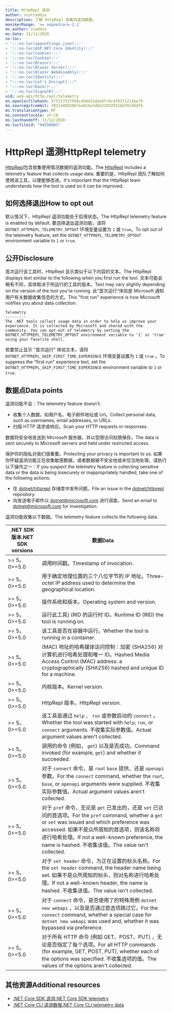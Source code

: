 ```yaml
---
title: HttpRepl 遥测
author: scottaddie
description: 了解 HttpRepl 收集的遥测数据。
monikerRange: '>= aspnetcore-2.1'
ms.author: scaddie
ms.date: 11/11/2020
no-loc:
- ':::no-loc(appsettings.json):::'
- ':::no-loc(ASP.NET Core Identity):::'
- ':::no-loc(cookie):::'
- ':::no-loc(Cookie):::'
- ':::no-loc(Blazor):::'
- ':::no-loc(Blazor Server):::'
- ':::no-loc(Blazor WebAssembly):::'
- ':::no-loc(Identity):::'
- ":::no-loc(Let's Encrypt):::"
- ':::no-loc(Razor):::'
- ':::no-loc(SignalR):::'
uid: web-api/http-repl/telemetry
ms.openlocfilehash: 5ff22753f566c494e51dae67c8c4f6371211be78
ms.sourcegitcommit: 202144092067ea81be1dbb229329518d781dbdfb
ms.translationtype: MT
ms.contentlocale: zh-CN
ms.lasthandoff: 11/12/2020
ms.locfileid: "94550603"
---
```

# <a name="httprepl-telemetry"></a><span data-ttu-id="85890-103">HttpRepl 遥测</span><span class="sxs-lookup"><span data-stu-id="85890-103">HttpRepl telemetry</span></span>

<span data-ttu-id="85890-104">[HttpRepl](xref:web-api/http-repl)包含收集使用情况数据的遥测功能。</span><span class="sxs-lookup"><span data-stu-id="85890-104">The [HttpRepl](xref:web-api/http-repl) includes a telemetry feature that collects usage data.</span></span> <span data-ttu-id="85890-105">重要的是，HttpRepl 团队了解如何使用该工具，以便能够改进。</span><span class="sxs-lookup"><span data-stu-id="85890-105">It's important that the HttpRepl team understands how the tool is used so it can be improved.</span></span>

## <a name="how-to-opt-out"></a><span data-ttu-id="85890-106">如何选择退出</span><span class="sxs-lookup"><span data-stu-id="85890-106">How to opt out</span></span>

<span data-ttu-id="85890-107">默认情况下，HttpRepl 遥测功能处于启用状态。</span><span class="sxs-lookup"><span data-stu-id="85890-107">The HttpRepl telemetry feature is enabled by default.</span></span> <span data-ttu-id="85890-108">要选择退出遥测功能，请将 `DOTNET_HTTPREPL_TELEMETRY_OPTOUT` 环境变量设置为 `1` 或 `true`。</span><span class="sxs-lookup"><span data-stu-id="85890-108">To opt out of the telemetry feature, set the `DOTNET_HTTPREPL_TELEMETRY_OPTOUT` environment variable to `1` or `true`.</span></span>

## <a name="disclosure"></a><span data-ttu-id="85890-109">公开</span><span class="sxs-lookup"><span data-stu-id="85890-109">Disclosure</span></span>

<span data-ttu-id="85890-110">首次运行该工具时，HttpRepl 显示类似于以下内容的文本。</span><span class="sxs-lookup"><span data-stu-id="85890-110">The HttpRepl displays text similar to the following when you first run the tool.</span></span> <span data-ttu-id="85890-111">文本可能会略有不同，具体取决于所运行的工具的版本。</span><span class="sxs-lookup"><span data-stu-id="85890-111">Text may vary slightly depending on the version of the tool you're running.</span></span> <span data-ttu-id="85890-112">此“首次运行”体验是 Microsoft 通知用户有关数据收集信息的方式。</span><span class="sxs-lookup"><span data-stu-id="85890-112">This "first run" experience is how Microsoft notifies you about data collection.</span></span>

```console
Telemetry
---------
The .NET tools collect usage data in order to help us improve your experience. It is collected by Microsoft and shared with the community. You can opt-out of telemetry by setting the DOTNET_HTTPREPL_TELEMETRY_OPTOUT environment variable to '1' or 'true' using your favorite shell.
```

<span data-ttu-id="85890-113">若要禁止显示 "首次运行" 体验文本，请将 `DOTNET_HTTPREPL_SKIP_FIRST_TIME_EXPERIENCE` 环境变量设置为 `1` 或 `true` 。</span><span class="sxs-lookup"><span data-stu-id="85890-113">To suppress the "first run" experience text, set the `DOTNET_HTTPREPL_SKIP_FIRST_TIME_EXPERIENCE` environment variable to `1` or `true`.</span></span>

## <a name="data-points"></a><span data-ttu-id="85890-114">数据点</span><span class="sxs-lookup"><span data-stu-id="85890-114">Data points</span></span>

<span data-ttu-id="85890-115">遥测功能不会：</span><span class="sxs-lookup"><span data-stu-id="85890-115">The telemetry feature doesn't:</span></span>

* <span data-ttu-id="85890-116">收集个人数据，如用户名、电子邮件地址或 Url。</span><span class="sxs-lookup"><span data-stu-id="85890-116">Collect personal data, such as usernames, email addresses, or URLs.</span></span>
* <span data-ttu-id="85890-117">扫描 HTTP 请求或响应。</span><span class="sxs-lookup"><span data-stu-id="85890-117">Scan your HTTP requests or responses.</span></span>

<span data-ttu-id="85890-118">数据将安全地发送到 Microsoft 服务器，并以受限访问权限保存。</span><span class="sxs-lookup"><span data-stu-id="85890-118">The data is sent securely to Microsoft servers and held under restricted access.</span></span>

<span data-ttu-id="85890-119">保护你的隐私对我们很重要。</span><span class="sxs-lookup"><span data-stu-id="85890-119">Protecting your privacy is important to us.</span></span> <span data-ttu-id="85890-120">如果你怀疑遥测功能正在收集敏感数据，或者数据被不安全地或未恰当地处理，请执行以下操作之一：</span><span class="sxs-lookup"><span data-stu-id="85890-120">If you suspect the telemetry feature is collecting sensitive data or the data is being insecurely or inappropriately handled, take one of the following actions:</span></span>

* <span data-ttu-id="85890-121">在 [dotnet/httprepl](https://github.com/dotnet/httprepl/issues) 存储库中发布问题。</span><span class="sxs-lookup"><span data-stu-id="85890-121">File an issue in the [dotnet/httprepl](https://github.com/dotnet/httprepl/issues) repository.</span></span>
* <span data-ttu-id="85890-122">向发送电子邮件以 [dotnet@microsoft.com](mailto:dotnet@microsoft.com) 进行调查。</span><span class="sxs-lookup"><span data-stu-id="85890-122">Send an email to [dotnet@microsoft.com](mailto:dotnet@microsoft.com) for investigation.</span></span>

<span data-ttu-id="85890-123">遥测功能收集以下数据。</span><span class="sxs-lookup"><span data-stu-id="85890-123">The telemetry feature collects the following data.</span></span>

| <span data-ttu-id="85890-124">.NET SDK 版本</span><span class="sxs-lookup"><span data-stu-id="85890-124">.NET SDK versions</span></span> | <span data-ttu-id="85890-125">数据</span><span class="sxs-lookup"><span data-stu-id="85890-125">Data</span></span> |
|--------------|------|
| <span data-ttu-id="85890-126">>= 5。0</span><span class="sxs-lookup"><span data-stu-id="85890-126">>=5.0</span></span>        | <span data-ttu-id="85890-127">调用时间戳。</span><span class="sxs-lookup"><span data-stu-id="85890-127">Timestamp of invocation.</span></span> |
| <span data-ttu-id="85890-128">>= 5。0</span><span class="sxs-lookup"><span data-stu-id="85890-128">>=5.0</span></span>        | <span data-ttu-id="85890-129">用于确定地理位置的三个八位字节的 IP 地址。</span><span class="sxs-lookup"><span data-stu-id="85890-129">Three-octet IP address used to determine the geographical location.</span></span> |
| <span data-ttu-id="85890-130">>= 5。0</span><span class="sxs-lookup"><span data-stu-id="85890-130">>=5.0</span></span>        | <span data-ttu-id="85890-131">操作系统和版本。</span><span class="sxs-lookup"><span data-stu-id="85890-131">Operating system and version.</span></span> |
| <span data-ttu-id="85890-132">>= 5。0</span><span class="sxs-lookup"><span data-stu-id="85890-132">>=5.0</span></span>        | <span data-ttu-id="85890-133">运行此工具)  (RID 的运行时 ID。</span><span class="sxs-lookup"><span data-stu-id="85890-133">Runtime ID (RID) the tool is running on.</span></span> |
| <span data-ttu-id="85890-134">>= 5。0</span><span class="sxs-lookup"><span data-stu-id="85890-134">>=5.0</span></span>        | <span data-ttu-id="85890-135">该工具是否在容器中运行。</span><span class="sxs-lookup"><span data-stu-id="85890-135">Whether the tool is running in a container.</span></span> |
| <span data-ttu-id="85890-136">>= 5。0</span><span class="sxs-lookup"><span data-stu-id="85890-136">>=5.0</span></span>        | <span data-ttu-id="85890-137"> (MAC) 地址的哈希媒体访问控制：加密 (SHA256) 对计算机进行哈希处理和唯一 ID。</span><span class="sxs-lookup"><span data-stu-id="85890-137">Hashed Media Access Control (MAC) address: a cryptographically (SHA256) hashed and unique ID for a machine.</span></span> |
| <span data-ttu-id="85890-138">>= 5。0</span><span class="sxs-lookup"><span data-stu-id="85890-138">>=5.0</span></span>        | <span data-ttu-id="85890-139">内核版本。</span><span class="sxs-lookup"><span data-stu-id="85890-139">Kernel version.</span></span> |
| <span data-ttu-id="85890-140">>= 5。0</span><span class="sxs-lookup"><span data-stu-id="85890-140">>=5.0</span></span>        | <span data-ttu-id="85890-141">HttpRepl 版本。</span><span class="sxs-lookup"><span data-stu-id="85890-141">HttpRepl version.</span></span> |
| <span data-ttu-id="85890-142">>= 5。0</span><span class="sxs-lookup"><span data-stu-id="85890-142">>=5.0</span></span>        | <span data-ttu-id="85890-143">该工具是通过 `help` 、 `run` 或参数启动的 `connect` 。</span><span class="sxs-lookup"><span data-stu-id="85890-143">Whether the tool was started with `help`, `run`, or `connect` arguments.</span></span> <span data-ttu-id="85890-144">不收集实际参数值。</span><span class="sxs-lookup"><span data-stu-id="85890-144">Actual argument values aren't collected.</span></span> |
| <span data-ttu-id="85890-145">>= 5。0</span><span class="sxs-lookup"><span data-stu-id="85890-145">>=5.0</span></span>        | <span data-ttu-id="85890-146">调用的命令 (例如， `get`) 以及是否成功。</span><span class="sxs-lookup"><span data-stu-id="85890-146">Command invoked (for example, `get`) and whether it succeeded.</span></span> |
| <span data-ttu-id="85890-147">>= 5。0</span><span class="sxs-lookup"><span data-stu-id="85890-147">>=5.0</span></span>        | <span data-ttu-id="85890-148">对于 `connect` 命令，是 `root` `base` 提供、还是 `openapi` 参数。</span><span class="sxs-lookup"><span data-stu-id="85890-148">For the `connect` command, whether the `root`, `base`, or `openapi` arguments were supplied.</span></span> <span data-ttu-id="85890-149">不收集实际参数值。</span><span class="sxs-lookup"><span data-stu-id="85890-149">Actual argument values aren't collected.</span></span> |
| <span data-ttu-id="85890-150">>= 5。0</span><span class="sxs-lookup"><span data-stu-id="85890-150">>=5.0</span></span>        | <span data-ttu-id="85890-151">对于 `pref` 命令，无论是 `get` 已发出的，还是 `set` 已访问的首选项。</span><span class="sxs-lookup"><span data-stu-id="85890-151">For the `pref` command, whether a `get` or `set` was issued and which preference was accessed.</span></span> <span data-ttu-id="85890-152">如果不是众所周知的首选项，则该名称将进行哈希处理。</span><span class="sxs-lookup"><span data-stu-id="85890-152">If not a well-known preference, the name is hashed.</span></span> <span data-ttu-id="85890-153">不收集该值。</span><span class="sxs-lookup"><span data-stu-id="85890-153">The value isn't collected.</span></span> |
| <span data-ttu-id="85890-154">>= 5。0</span><span class="sxs-lookup"><span data-stu-id="85890-154">>=5.0</span></span>        | <span data-ttu-id="85890-155">对于 `set header` 命令，为正在设置的标头名称。</span><span class="sxs-lookup"><span data-stu-id="85890-155">For the `set header` command, the header name being set.</span></span> <span data-ttu-id="85890-156">如果不是众所周知的标头，则对名称进行哈希处理。</span><span class="sxs-lookup"><span data-stu-id="85890-156">If not a well-known header, the name is hashed.</span></span> <span data-ttu-id="85890-157">不收集该值。</span><span class="sxs-lookup"><span data-stu-id="85890-157">The value isn't collected.</span></span> |
| <span data-ttu-id="85890-158">>= 5。0</span><span class="sxs-lookup"><span data-stu-id="85890-158">>=5.0</span></span>        | <span data-ttu-id="85890-159">对于 `connect` 命令，是否使用了的特殊用例 `dotnet new webapi` ，以及是否通过首选项跳过它。</span><span class="sxs-lookup"><span data-stu-id="85890-159">For the `connect` command, whether a special case for `dotnet new webapi` was used and, whether it was bypassed via preference.</span></span> |
| <span data-ttu-id="85890-160">>= 5。0</span><span class="sxs-lookup"><span data-stu-id="85890-160">>=5.0</span></span>        | <span data-ttu-id="85890-161">对于所有 HTTP 命令 (例如 GET、POST、PUT) ，无论是否指定了每个选项。</span><span class="sxs-lookup"><span data-stu-id="85890-161">For all HTTP commands (for example, GET, POST, PUT), whether each of the options was specified.</span></span> <span data-ttu-id="85890-162">不收集选项的值。</span><span class="sxs-lookup"><span data-stu-id="85890-162">The values of the options aren't collected.</span></span> |

## <a name="additional-resources"></a><span data-ttu-id="85890-163">其他资源</span><span class="sxs-lookup"><span data-stu-id="85890-163">Additional resources</span></span>

* [<span data-ttu-id="85890-164">.NET Core SDK 遥测</span><span class="sxs-lookup"><span data-stu-id="85890-164">.NET Core SDK telemetry</span></span>](/dotnet/core/tools/telemetry)
* [<span data-ttu-id="85890-165">.NET Core CLI 遥测数据</span><span class="sxs-lookup"><span data-stu-id="85890-165">.NET Core CLI telemetry data</span></span>](https://dotnet.microsoft.com/platform/telemetry)
